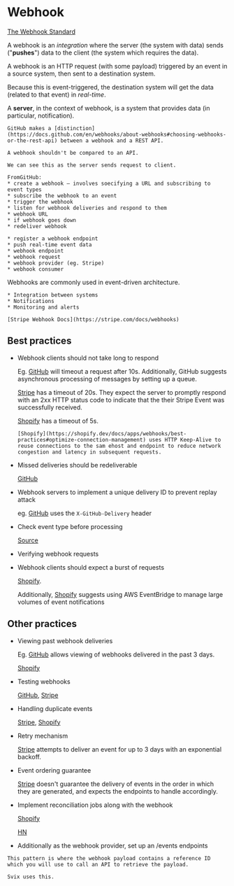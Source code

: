 # Webhook

[The Webhook Standard](https://www.standardwebhooks.com)

A webhook is an _integration_ where the server (the system with data) sends ("**pushes**") data to the client (the system which requires the data).

A webhook is an HTTP request (with some payload) triggered by an event in a source system, then sent to a destination system.

Because this is event-triggered, the destination system will get the data (related to that event) in _real-time_.

A **server**, in the context of webhook, is a system that provides data (in particular, notification).

~~~admonish note title="Webhook or REST API"
GitHub makes a [distinction](https://docs.github.com/en/webhooks/about-webhooks#choosing-webhooks-or-the-rest-api) between a webhook and a REST API.
~~~

~~~admonish note title="Webhook vs. API integration"
A webhook shouldn't be compared to an API. 
~~~

~~~admonish hint
We can see this as the server sends request to client.
~~~

~~~admonish note title="Vocabulary"
FromGitHub:
* create a webhook — involves soecifying a URL and subscribing to event types
* subscribe the webhook to an event
* trigger the webhook
* listen for webhook deliveries and respond to them
* webhook URL
* if webhook goes down
* redeliver webhook

* register a webhook endpoint
* push real-time event data
* webhook endpoint
* webhook request
* webhook provider (eg. Stripe)
* webhook consumer
~~~

Webhooks are commonly used in event-driven architecture. 

~~~admonish example title="Uses"
* Integration between systems
* Notifications
* Monitoring and alerts

[Stripe Webhook Docs](https://stripe.com/docs/webhooks)
~~~

## Best practices

* Webhook clients should not take long to respond

  Eg. [GitHub](https://docs.github.com/en/webhooks/using-webhooks/best-practices-for-using-webhooks#respond-within-10-seconds) will timeout a request after 10s. Additionally, GitHub suggests asynchronous processing of messages by setting up a queue.

  [Stripe](https://stackoverflow.com/a/71445729) has a timeout of 20s. They expect the server to promptly respond with an 2xx HTTP status code to indicate that the their Stripe Event was successfully received.

  [Shopify](https://shopify.dev/docs/apps/webhooks/best-practices) has a timeout of 5s.

  ~~~admonish tip title="Optimise connection management"
  [Shopify](https://shopify.dev/docs/apps/webhooks/best-practices#optimize-connection-management) uses HTTP Keep-Alive to reuse connections to the sam ehost and endpoint to reduce network congestion and latency in subsequent requests.
  ~~~

* Missed deliveries should be redeliverable

  [GitHub](https://docs.github.com/en/webhooks/testing-and-troubleshooting-webhooks/redelivering-webhooks)

* Webhook servers to implement a unique delivery ID to prevent replay attack

  eg. [GitHub](https://docs.github.com/en/webhooks/using-webhooks/best-practices-for-using-webhooks#use-the-x-github-delivery-header) uses the `X-GitHub-Delivery` header

* Check event type before processing

  [Source](https://docs.github.com/en/webhooks/using-webhooks/best-practices-for-using-webhooks#check-the-event-type-and-action-before-processing-the-event)

* Verifying webhook requests

* Webhook clients should expect a burst of requests

  [Shopify](https://shopify.dev/docs/apps/webhooks/best-practices#prepare-your-endpoint-for-a-burst-of-requests).

  Additionally, [Shopify](https://shopify.dev/docs/apps/webhooks/configuration/eventbridge) suggests using AWS EventBridge to manage large volumes of event notifications

## Other practices

* Viewing past webhook deliveries

  Eg. [GitHub](https://docs.github.com/en/webhooks/testing-and-troubleshooting-webhooks/viewing-webhook-deliveries) allows viewing of webhooks delivered in the past 3 days.

  [Shopify](https://shopify.dev/docs/apps/webhooks/best-practices#track-failures)

* Testing webhooks

  [GitHub](https://docs.github.com/en/webhooks/testing-and-troubleshooting-webhooks/testing-webhooks), [Stripe](https://stripe.com/docs/webhooks#test-webhook)

* Handling duplicate events

  [Stripe](https://stripe.com/docs/webhooks#handle-duplicate-events), [Shopify](https://shopify.dev/docs/apps/webhooks/best-practices#ignore-duplicates)

* Retry mechanism

  [Stripe](https://stripe.com/docs/webhooks#retries) attempts to deliver an event for up to 3 days with an exponential backoff.

* Event ordering guarantee

  [Stripe](https://stripe.com/docs/webhooks#event-ordering) doesn't guarantee the delivery of events in the order in which they are generated, and expects the endpoints to handle accordingly.

* Implement reconciliation jobs along with the webhook

  [Shopify](https://shopify.dev/docs/apps/webhooks/best-practices#implement-reconciliation-jobs)

  [HN](https://news.ycombinator.com/item?id=32521159)

* Additionally as the webhook provider, set up an /events endpoints

~~~admonish question title="Thin vs. thick webhooks"
This pattern is where the webhook payload contains a reference ID which you will use to call an API to retrieve the payload.

Svix uses this.
~~~
